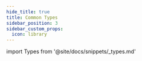```yaml
---
hide_title: true
title: Common Types
sidebar_position: 3
sidebar_custom_props:
  icon: library
---
```


import Types from '@site/docs/snippets/\_types.md'

<Types/>

